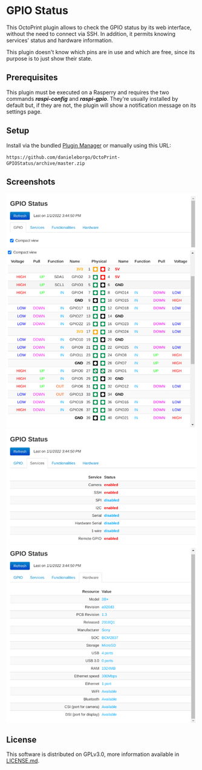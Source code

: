 # GPIO Status

This OctoPrint plugin allows to check the GPIO status
by its web interface, without the need to connect via SSH.
In addition, it permits knowing services' status and
hardware information.

This plugin doesn't know which pins are in use and which
are free, since its purpose is to just show their state.

## Prerequisites

This plugin must be executed on a Rasperry and  requires
the two commands __*raspi-config*__ and __*raspi-gpio*__.
They're usually installed by default but, if they are not,
the plugin will show a notification message on its 
settings page.

## Setup

Install via the bundled [Plugin Manager](https://docs.octoprint.org/en/master/bundledplugins/pluginmanager.html)
or manually using this URL:

    https://github.com/danieleborgo/OctoPrint-GPIOStatus/archive/master.zip


## Screenshots

![Refresh](docs/Refresh.png)
![GPIO](docs/GPIO.png)
![Services](docs/Services.png)
![Hardware](docs/Hardware.png)

## License

This software is distributed on GPLv3.0, more information
available in [LICENSE.md](LICENSE.md).